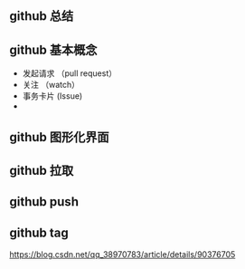## github 总结

## github 基本概念
- 发起请求 （pull request）
- 关注 （watch）
- 事务卡片 (Issue)
- 


## github 图形化界面

## github 拉取

## github push

## github tag





https://blog.csdn.net/qq_38970783/article/details/90376705